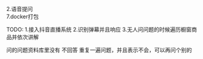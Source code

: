 2.语音提问  
7.docker打包





TODO:
1.接入抖音直播系统
2.识别弹幕并且响应
3.无人问问题的时候遍历橱窗商品并依次讲解


问的问题资料库里没有  不回答   重复一遍问题，并且表示不会，可以再问个别的